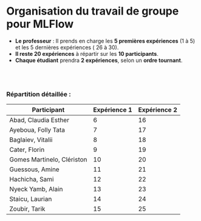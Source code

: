 # Organisation du travail de groupe pour MLFlow

- **Le professeur** : Il prends en charge les **5 premières expériences** (1 à 5) et les 5 dernières expériences ( 26 à 30).
- **Il reste 20 expériences** à répartir sur les **10 participants**.
- **Chaque étudiant** prendra **2 expériences**, selon un **ordre tournant**.

<br/>
<br/>

### Répartition détaillée :

| Participant                         | Expérience 1 | Expérience 2 |
|----------------------------------|--------------|--------------|
| Abad, Claudia Esther             | 6            | 16           |
| Ayeboua, Folly Tata              | 7            | 17           |
| Baglaiev, Vitalii                | 8            | 18           |
| Cater, Florin                    | 9            | 19           |
| Gomes Martinelo, Clériston      | 10           | 20           |
| Guessous, Amine                  | 11           | 21           |
| Hachicha, Sami                   | 12           | 22           |
| Nyeck Yamb, Alain                | 13           | 23           |
| Staicu, Laurian                  | 14           | 24           |
| Zoubir, Tarik                    | 15           | 25           |

